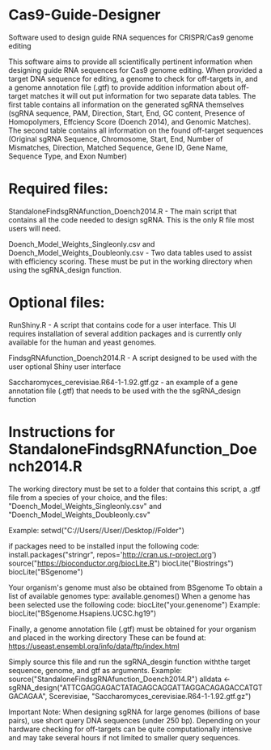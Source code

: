 # Cas9-Guide-Designer
Software used to design guide RNA sequences for CRISPR/Cas9 genome editing

This software aims to provide all scientifically pertinent information when designing guide RNA sequences for Cas9 genome editing. When provided a target DNA sequence for editing, a genome to check for off-targets in, and a genome annotation file (.gtf) to provide addition information about off-target matches it will out put information for two separate data tables. The first table contains all information on the generated sgRNA themselves (sgRNA sequence, PAM, Direction, Start, End, GC content, Presence of Homopolymers, Effciency Score (Doench 2014), and Genomic Matches). The second table contains all information on the found off-target sequences (Original sgRNA Sequence, Chromosome, Start, End, Number of Mismatches, Direction, Matched Sequence, Gene ID, Gene Name, Sequence Type, and Exon Number)

# Required files:
StandaloneFindsgRNAfunction_Doench2014.R - The main script that contains all the code needed to design sgRNA. This is the only R file most users will need.

Doench_Model_Weights_Singleonly.csv and Doench_Model_Weights_Doubleonly.csv - Two data tables used to assist with efficiency scoring. These must be put in the working directory when using the sgRNA_design function.

# Optional files:
RunShiny.R - A script that contains code for a user interface. This UI requires installation of several addition packages and is currently only available for the human and yeast genomes.

FindsgRNAfunction_Doench2014.R - A script designed to be used with the user optional Shiny user interface

Saccharomyces_cerevisiae.R64-1-1.92.gtf.gz - an example of a gene annotation file (.gtf) that needs to be used with the the sgRNA_design function

# Instructions for StandaloneFindsgRNAfunction_Doench2014.R
The working directory must be set to a folder that contains this script, a .gtf file from a species of your choice, and the files: "Doench_Model_Weights_Singleonly.csv" and "Doench_Model_Weights_Doubleonly.csv"

Example: setwd("C://Users//User//Desktop//Folder")

if packages need to be installed input the following code:
install.packages("stringr", repos='http://cran.us.r-project.org')
source("https://bioconductor.org/biocLite.R")
biocLite("Biostrings")
biocLite("BSgenome")

Your organism's genome must also be obtained from BSgenome
To obtain a list of available genomes type:
available.genomes()
When a genome has been selected use the following code:
biocLite("your.genenome")
Example: biocLite("BSgenome.Hsapiens.UCSC.hg19")

Finally, a genome annotation file (.gtf) must be obtained for your organism and placed in the working directory
These can be found at: https://useast.ensembl.org/info/data/ftp/index.html

Simply source this file and run the sgRNA_desgin function withthe target sequence, genome, and gtf as arguments.
Example:
source("StandaloneFindsgRNAfunction_Doench2014.R")
alldata <- sgRNA_design("ATTCGAGGAGACTATAGAGCAGGATTAGGACAGAGACCATGTGACAGAA", Scerevisiae, "Saccharomyces_cerevisiae.R64-1-1.92.gtf.gz")

Important Note: When designing sgRNA for large genomes (billions of base pairs), use short query DNA sequences (under 250 bp). Depending on your hardware checking for off-targets can be quite computationally intensive and may take several hours if not limited to smaller query sequences.
